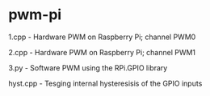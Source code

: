 # pwm-pi

1.cpp - Hardware PWM on Raspberry Pi; channel PWM0

2.cpp - Hardware PWM on Raspberry Pi; channel PWM1

3.py - Software PWM using the RPi.GPIO library

hyst.cpp - Tesging internal hysteresisis of the GPIO inputs

